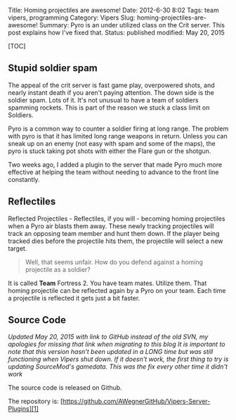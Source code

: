 Title: Homing projectiles are awesome!
Date: 2012-6-30 8:02
Tags: team vipers, programming
Category: Vipers
Slug: homing-projectiles-are-awesome!
Summary: Pyro is an under utilized class on the Crit server. This post explains how I've fixed that.
Status: published
modified: May 20, 2015

[TOC]

## Stupid soldier spam

The appeal of the crit server is fast game play, overpowered shots, and nearly instant death if you aren't paying attention.
The down side is the soldier spam. Lots of it. It's not unusual to have a team of soldiers spamming rockets. This is part
of the reason we stuck a class limit on Soldiers. 

Pyro is a common way to counter a soldier firing at long range. The problem with pyro is that it has limited long range weapons 
in return. Unless you can sneak up on an enemy (not easy with spam and some of the maps), the pyro is stuck taking pot shots
with either the Flare gun or the shotgun. 

Two weeks ago, I added a plugin to the server that made Pyro much more effective at helping the team without needing to advance 
to the front line constantly.

## Reflectiles

Reflected Projectiles - Reflectiles, if you will - becoming homing projectiles when a Pyro air blasts them away. These
newly tracking projectiles will track an opposing team member and hunt them down. If the player being tracked dies before
the projectile hits them, the projectile will select a new target. 

 > Well, that seems unfair. How do you defend against a homing projectile as a soldier?
 
It is called **Team** Fortress 2. You have team mates. Utilize them. That homing projectile can be reflected again by a Pyro
on your team. Each time a projectile is reflected it gets just a bit faster. 

## Source Code
 
*Updated May 20, 2015 with link to GitHub instead of the old SVN, my apologies for missing that link when migrating to this blog
It is important to note that this version hasn't been updated in a LONG time but was still functioning when Vipers shut
down. If it doesn't work, the first thing to try is updating SourceMod's gamedata. This was the fix every other time
it didn't work*

The source code is released on Github. 

The repository is: [https://github.com/AWegnerGitHub/Vipers-Server-Plugins][1]


 [1]: https://github.com/AWegnerGitHub/Vipers-Server-Plugins
 [s]: |filename|2015_01_08_thanks-for-all-the-fish.md
